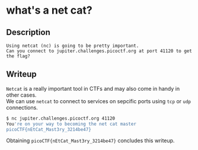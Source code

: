 # what's a net cat?

## Description
```
Using netcat (nc) is going to be pretty important. 
Can you connect to jupiter.challenges.picoctf.org at port 41120 to get the flag?
```

## Writeup

`Netcat` is a really important tool in CTFs and may also come in handy in other cases. <br/>
We can use `netcat` to connect to services on sepcific ports using `tcp` or `udp` connections. <br/>
```sh
$ nc jupiter.challenges.picoctf.org 41120
You're on your way to becoming the net cat master
picoCTF{nEtCat_Mast3ry_3214be47}
```

Obtaining `picoCTF{nEtCat_Mast3ry_3214be47}` concludes this writeup. 